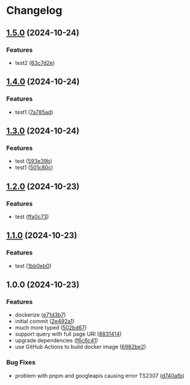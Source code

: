 # Changelog

## [1.5.0](https://github.com/FannWuCircle/google-analytics-hit-counter/compare/v1.4.0...v1.5.0) (2024-10-24)


### Features

* test2 ([63c7d2e](https://github.com/FannWuCircle/google-analytics-hit-counter/commit/63c7d2e857b432556e0246151c7a18bf66cac298))

## [1.4.0](https://github.com/FannWuCircle/google-analytics-hit-counter/compare/v1.3.0...v1.4.0) (2024-10-24)


### Features

* test1 ([7a785ad](https://github.com/FannWuCircle/google-analytics-hit-counter/commit/7a785ad00dbba58af2fad81c7880912b4fad5f20))

## [1.3.0](https://github.com/FannWuCircle/google-analytics-hit-counter/compare/v1.2.0...v1.3.0) (2024-10-24)


### Features

* test ([593e39b](https://github.com/FannWuCircle/google-analytics-hit-counter/commit/593e39bc61a090b8fecedf385bac5c85aa26445e))
* test1 ([501c80c](https://github.com/FannWuCircle/google-analytics-hit-counter/commit/501c80cc77a4f16324c6e73420dd880cea9f9efa))

## [1.2.0](https://github.com/FannWuCircle/google-analytics-hit-counter/compare/v1.1.0...v1.2.0) (2024-10-23)


### Features

* test ([ffa0c73](https://github.com/FannWuCircle/google-analytics-hit-counter/commit/ffa0c737a957a62cfea806e9d3da9e00dc0c00b1))

## [1.1.0](https://github.com/FannWuCircle/google-analytics-hit-counter/compare/v1.0.0...v1.1.0) (2024-10-23)


### Features

* test ([1bb0eb0](https://github.com/FannWuCircle/google-analytics-hit-counter/commit/1bb0eb079080feaf203d2c512afd39dca1e361bd))

## 1.0.0 (2024-10-23)


### Features

* dockerize ([e71d3b7](https://github.com/FannWuCircle/google-analytics-hit-counter/commit/e71d3b7dc7d6bebf09353c0d055366eb0128f2e9))
* initial commit ([2e492a1](https://github.com/FannWuCircle/google-analytics-hit-counter/commit/2e492a1d0e4f5bd5c605c488ed93dda9ea657a2a))
* much more typed ([502bd67](https://github.com/FannWuCircle/google-analytics-hit-counter/commit/502bd6767e44ced39fa92cdd84efc9aa489e4013))
* support query with full page URI ([8831414](https://github.com/FannWuCircle/google-analytics-hit-counter/commit/8831414f57f62948b44a4ef1c0e9b3473130f69f))
* upgrade dependencies ([f6c6c41](https://github.com/FannWuCircle/google-analytics-hit-counter/commit/f6c6c41916ab45bee6db584f96d6a97045ad4e82))
* use GitHub Actions to build docker image ([6982be2](https://github.com/FannWuCircle/google-analytics-hit-counter/commit/6982be22701987205136286e4200c8cbf37597d5))


### Bug Fixes

* problem with pnpm and googleapis causing error TS2307 ([d740afb](https://github.com/FannWuCircle/google-analytics-hit-counter/commit/d740afbac21db057156bafa94b6026e32ca01961))
